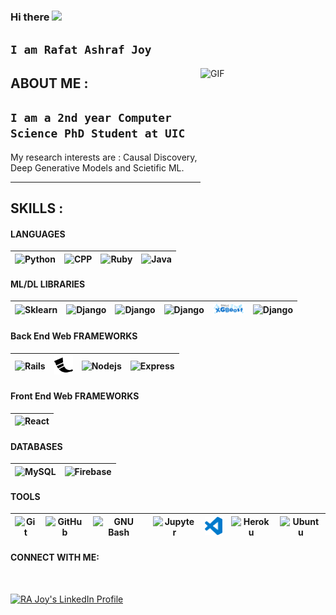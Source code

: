 ### Hi there <img src="https://media.giphy.com/media/hvRJCLFzcasrR4ia7z/giphy.gif" width="25px">

## `I am Rafat Ashraf Joy`

<img  align='right' alt="GIF" src="https://upload.wikimedia.org/wikipedia/commons/9/96/University_of_Illinois_at_Chicago_circle_logo.svg" width="200" height="200"/>

## ABOUT ME :

## `I am a 2nd year Computer Science PhD Student at UIC` 

My research interests are : Causal Discovery, Deep Generative Models and Scietific ML. 


---
## SKILLS :

#### LANGUAGES
<img alt="Python" width="45px" src="https://github.com/abranhe/programming-languages-logos/blob/master/src/python/python.svg"/>|<img alt="CPP" width="45px" src="https://upload.wikimedia.org/wikipedia/commons/1/18/ISO_C%2B%2B_Logo.svg"/>|<img alt="Ruby" width="45px" src="https://upload.wikimedia.org/wikipedia/commons/7/73/Ruby_logo.svg"/>|<img alt="Java" width="45px" src="https://upload.wikimedia.org/wikipedia/en/3/30/Java_programming_language_logo.svg"/>|
|--|--|--|--|
 

#### ML/DL LIBRARIES
<img alt="Sklearn" width="50px" src="https://upload.wikimedia.org/wikipedia/commons/0/05/Scikit_learn_logo_small.svg"/>|<img alt="Django" width="30px" src="https://github.com/valohai/ml-logos/blob/master/tensorflow-tf.svg"/>|<img alt="Django" width="30px" src="https://upload.wikimedia.org/wikipedia/commons/a/ae/Keras_logo.svg"/>|<img alt="Django" width="30px" src="https://upload.wikimedia.org/wikipedia/commons/c/cc/CatBoostLogo.png"/>|<img alt="Django" width="50px" src="https://raw.githubusercontent.com/dmlc/dmlc.github.io/master/img/logo-m/xgboost.png"/>|<img alt="Django" width="30px" src="https://upload.wikimedia.org/wikipedia/commons/1/10/PyTorch_logo_icon.svg"/>
|--|--|--|--|--|--|


#### Back End Web FRAMEWORKS
<img alt="Rails" width="40px" src="https://upload.wikimedia.org/wikipedia/commons/6/62/Ruby_On_Rails_Logo.svg"/>|<img alt="Flask" width="30px" src="https://raw.githubusercontent.com/simple-icons/simple-icons/develop/icons/flask.svg"/>|<img alt="Nodejs" width="40px" src="https://raw.githubusercontent.com/bwks/vendor-icons-svg/master/node-js-logo.svg"/>|<img alt="Express" width="40px" src="https://raw.githubusercontent.com/openjs-foundation/artwork/master/projects/express/express-logo-horizontal-black.svg"/>
|--|--|--|--|

#### Front End Web FRAMEWORKS
<img alt="React" width="40px" src="https://upload.wikimedia.org/wikipedia/commons/a/a7/React-icon.svg"/>| 
|--|     

#### DATABASES
<img alt="MySQL" width="50px" src="https://upload.wikimedia.org/wikipedia/de/d/dd/MySQL_logo.svg"/>|<img alt="Firebase" width="50px" src="https://github.com/mongodb-js/leaf/blob/master/dist/mongodb-leaf_256x256.png"/>
|--|--|

#### TOOLS
<img alt="Git" width="30px" src="https://raw.githubusercontent.com/simple-icons/simple-icons/develop/icons/git.svg"/>|<img alt="GitHub" width="30px" src="https://raw.githubusercontent.com/simple-icons/simple-icons/develop/icons/github.svg"/>|<img alt="GNU Bash" width="30px" src="https://raw.githubusercontent.com/simple-icons/simple-icons/develop/icons/gnubash.svg"/>|<img alt="Jupyter" width="30px" src="https://raw.githubusercontent.com/simple-icons/simple-icons/develop/icons/jupyter.svg"/>|<img alt="VSCode" width="30px" src="https://raw.githubusercontent.com/simple-icons/simple-icons/develop/icons/visualstudiocode.svg"/>|<img alt="Heroku" width="30px" src="https://raw.githubusercontent.com/simple-icons/simple-icons/develop/icons/heroku.svg"/>|<img alt="Ubuntu" width="30px" src="https://raw.githubusercontent.com/simple-icons/simple-icons/develop/icons/ubuntu.svg"/>
|--|--|--|--|--|--|--|




#### CONNECT WITH ME:
</br>
<p align="left">
<a href="https://www.linkedin.com/in/rajoy99" target="_blank"><img src="https://cdn.jsdelivr.net/npm/simple-icons@v3/icons/linkedin.svg" alt="RA Joy's LinkedIn Profile" height="30" width="30"></a>&nbsp;&nbsp;&nbsp;  
</p> 


